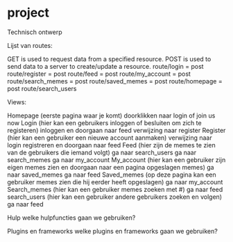 # project
Technisch ontwerp

Lijst van routes:

GET is used to request data from a specified resource.
POST is used to send data to a server to create/update a resource.
route/login = post
route/register = post
route/feed = post
route/my_account = post
route/search_memes = post
route/saved_memes = post
route/homepage = post
route/search_users

Views:

Homepage (eerste pagina waar je komt)
doorklikken naar login of join us now
Login (hier kan een gebruikers inloggen of besluiten om zich te registeren)
inloggen en doorgaan naar feed
verwijzing naar register
Register (hier kan een gebruiker een nieuwe account aanmaken)
verwijzing naar login
registreren en doorgaan naar feed
Feed (hier zijn de memes te zien van de gebruikers die iemand volgt)
ga naar search_users
ga naar search_memes
ga naar my_account
My_account (hier kan een gebruiker zijn eigen memes zien en doorgaan naar een pagina opgeslagen memes)
ga naar saved_memes
ga naar feed
Saved_memes (op deze pagina kan een gebruiker memes zien die hij eerder heeft opgeslagen)
ga naar my_account
Search_memes (hier kan een gebruiker memes zoeken met #)
ga naar feed
search_users (hier kan een gebruiker andere gebruikers zoeken en volgen)
ga naar feed

Hulp
welke hulpfuncties gaan we gebruiken?


Plugins en frameworks
welke plugins en frameworks gaan we gebruiken?
